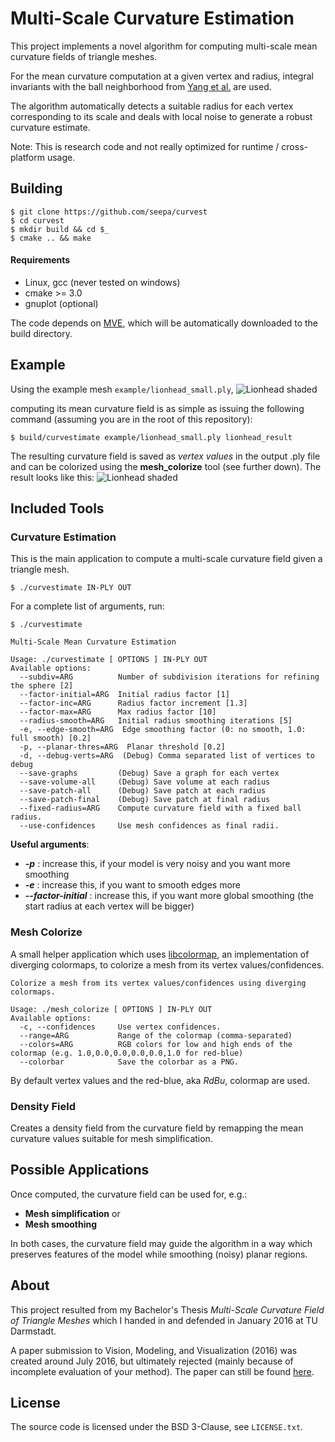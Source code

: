 # Multi-Scale Curvature Estimation

This project implements a novel algorithm for computing multi-scale mean curvature fields of triangle meshes.

For the mean curvature computation at a given vertex and radius, integral invariants with the ball neighborhood from <a href="http://www.geometrie.tugraz.at/wallner/sgp06-electronic.pdf" target="_blank">Yang et al.</a> are used.

The algorithm automatically detects a suitable radius for each vertex corresponding to its scale and deals with local noise to generate a robust curvature estimate.

Note: This is research code and not really optimized for runtime / cross-platform usage.

## Building

    $ git clone https://github.com/seepa/curvest
    $ cd curvest
    $ mkdir build && cd $_
    $ cmake .. && make

#### Requirements

* Linux, gcc (never tested on windows)
* cmake >= 3.0
* gnuplot (optional)

The code depends on [MVE](https://github.com/simonfuhrmann/mve), which will be automatically downloaded to the build directory.

## Example

Using the example mesh `example/lionhead_small.ply`,
![Lionhead shaded](https://raw.github.com/seepa/curvest/master/example/lion_shaded.png)

computing its mean curvature field is as simple as issuing the following command (assuming you are in the root of this repository):

    $ build/curvestimate example/lionhead_small.ply lionhead_result


The resulting curvature field is saved as *vertex values* in the output .ply file and
can be colorized using the **mesh_colorize** tool (see further down). The result looks like this:
![Lionhead shaded](https://raw.github.com/seepa/curvest/master/example/lion_curvature.png)



## Included Tools

### Curvature Estimation

This is the main application to compute a multi-scale curvature field given a triangle mesh.

    $ ./curvestimate IN-PLY OUT

For a complete list of arguments, run:

    $ ./curvestimate

    Multi-Scale Mean Curvature Estimation

    Usage: ./curvestimate [ OPTIONS ] IN-PLY OUT
    Available options:
      --subdiv=ARG          Number of subdivision iterations for refining the sphere [2]
      --factor-initial=ARG  Initial radius factor [1]
      --factor-inc=ARG      Radius factor increment [1.3]
      --factor-max=ARG      Max radius factor [10]
      --radius-smooth=ARG   Initial radius smoothing iterations [5]
      -e, --edge-smooth=ARG  Edge smoothing factor (0: no smooth, 1.0: full smooth) [0.2]
      -p, --planar-thres=ARG  Planar threshold [0.2]
      -d, --debug-verts=ARG  (Debug) Comma separated list of vertices to debug
      --save-graphs         (Debug) Save a graph for each vertex
      --save-volume-all     (Debug) Save volume at each radius
      --save-patch-all      (Debug) Save patch at each radius
      --save-patch-final    (Debug) Save patch at final radius
      --fixed-radius=ARG    Compute curvature field with a fixed ball radius.
      --use-confidences     Use mesh confidences as final radii.


**Useful arguments**:

* ***-p*** : increase this, if your model is very noisy and you want more smoothing
* ***-e*** : increase this, if you want to smooth edges more
* ***--factor-initial*** : increase this, if you want more global smoothing (the start radius at each vertex will be bigger)


### Mesh Colorize

A small helper application which uses [libcolormap](https://github.com/seepa/colormap), an implementation of diverging colormaps, to colorize a mesh from its vertex values/confidences.

    Colorize a mesh from its vertex values/confidences using diverging colormaps.

    Usage: ./mesh_colorize [ OPTIONS ] IN-PLY OUT
    Available options:
      -c, --confidences     Use vertex confidences.
      --range=ARG           Range of the colormap (comma-separated)
      --colors=ARG          RGB colors for low and high ends of the colormap (e.g. 1.0,0.0,0.0,0.0,0.0,1.0 for red-blue)
      --colorbar            Save the colorbar as a PNG.

By default vertex values and the red-blue, aka *RdBu*, colormap are used.


### Density Field

Creates a density field from the curvature field by remapping the mean curvature values suitable for mesh simplification.

## Possible Applications

Once computed, the curvature field can be used for, e.g.:

* **Mesh simplification** or
* **Mesh smoothing**

In both cases, the curvature field may guide the algorithm in a way which preserves features of the model while smoothing (noisy) planar regions.

## About

This project resulted from my Bachelor's Thesis *Multi-Scale Curvature Field of Triangle Meshes* which I handed in and defended in January 2016 at TU Darmstadt.

A paper submission to Vision, Modeling, and Visualization (2016) was created around July 2016, but ultimately rejected (mainly because of incomplete evaluation of your method). The paper can still be found <a href="https://arxiv.org/pdf/1610.07368v2.pdf" target="_blank">here</a>.

## License

The source code is licensed under the BSD 3-Clause, see `LICENSE.txt`.

